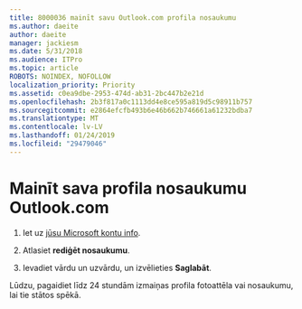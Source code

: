 ```yaml
---
title: 8000036 mainīt savu Outlook.com profila nosaukumu
ms.author: daeite
author: daeite
manager: jackiesm
ms.date: 5/31/2018
ms.audience: ITPro
ms.topic: article
ROBOTS: NOINDEX, NOFOLLOW
localization_priority: Priority
ms.assetid: c0ea9dbe-2953-474d-ab31-2bc447b2e21d
ms.openlocfilehash: 2b3f817a0c1113dd4e8ce595a819d5c98911b757
ms.sourcegitcommit: e2864efcfb493b6e46b662b746661a61232bdba7
ms.translationtype: MT
ms.contentlocale: lv-LV
ms.lasthandoff: 01/24/2019
ms.locfileid: "29479046"
---
```

# <a name="change-your-profile-name-in-outlookcom"></a>Mainīt sava profila nosaukumu Outlook.com

1. Iet uz [jūsu Microsoft kontu info](https://go.microsoft.com/fwlink/p/?linkid=860841).
    
2. Atlasiet **rediģēt nosaukumu**. 
    
3. Ievadiet vārdu un uzvārdu, un izvēlieties **Saglabāt**. 
    
Lūdzu, pagaidiet līdz 24 stundām izmaiņas profila fotoattēla vai nosaukumu, lai tie stātos spēkā.
  

